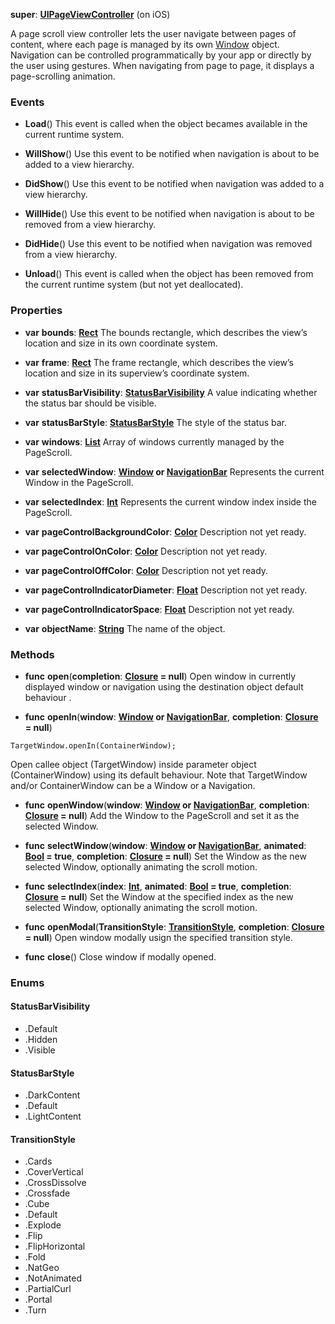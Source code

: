 **super**: **[UIPageViewController](UIPageViewController.md)** (on iOS)

A page scroll view controller lets the user navigate between pages of content, where each page is managed by its own <a href="Window.html">Window</a> object. Navigation can be controlled programmatically by your app or directly by the user using gestures. When navigating from page to page, it displays a page-scrolling animation.

### Events

* **Load**()
This event is called when the object becames available in the current runtime system.

* **WillShow**()
Use this event to be notified when navigation is about to be added to a view hierarchy.

* **DidShow**()
Use this event to be notified when navigation was added to a view hierarchy.

* **WillHide**()
Use this event to be notified when navigation is about to be removed from a view hierarchy.

* **DidHide**()
Use this event to be notified when navigation was removed from a view hierarchy.

* **Unload**()
This event is called when the object has been removed from the current runtime system (but not yet deallocated).



### Properties

* **var** **bounds**: **[Rect](Rect.md)**
The bounds rectangle, which describes the view’s location and size in its own coordinate system.

* **var** **frame**: **[Rect](Rect.md)**
The frame rectangle, which describes the view’s location and size in its superview’s coordinate system.

* **var** **statusBarVisibility**: **<a href="#_enum_StatusBarVisibility">StatusBarVisibility</a>**
A value indicating whether the status bar should be visible.

* **var** **statusBarStyle**: **<a href="#_enum_StatusBarStyle">StatusBarStyle</a>**
The style of the status bar.

* **var** **windows**: **[List](../gravity/list.md)**
Array of windows currently managed by the PageScroll.

* **var** **selectedWindow**: **[Window](Window.md) or [NavigationBar](NavigationBar.md)**
Represents the current Window in the PageScroll.

* **var** **selectedIndex**: **[Int](../gravity/int.md)**
Represents the current window index inside the PageScroll.

* **var** **pageControlBackgroundColor**: **[Color](Color.md)**
Description not yet ready.

* **var** **pageControlOnColor**: **[Color](Color.md)**
Description not yet ready.

* **var** **pageControlOffColor**: **[Color](Color.md)**
Description not yet ready.

* **var** **pageControlIndicatorDiameter**: **[Float](../gravity/float.md)**
Description not yet ready.

* **var** **pageControlIndicatorSpace**: **[Float](../gravity/float.md)**
Description not yet ready.

* **var** **objectName**: **[String](../gravity/string.md)**
The name of the object.



### Methods

* **func** **open**(**completion**: **[Closure](../gravity/closure.md) = null**)
Open window in currently displayed window or navigation using the destination object default behaviour .

* **func** **openIn**(**window**: **[Window](Window.md) or [NavigationBar](NavigationBar.md)**, **completion**: **[Closure](../gravity/closure.md) = null**)
<pre><code class="swift">TargetWindow.openIn(ContainerWindow);</code></pre>
Open callee object (TargetWindow) inside parameter object (ContainerWindow) using its default behaviour. Note that TargetWindow and/or ContainerWindow can be a Window or a Navigation.

* **func** **openWindow**(**window**: **[Window](Window.md) or [NavigationBar](NavigationBar.md)**, **completion**: **[Closure](../gravity/closure.md) = null**)
Add the Window to the PageScroll and set it as the selected Window.

* **func** **selectWindow**(**window**: **[Window](Window.md) or [NavigationBar](NavigationBar.md)**, **animated**: **[Bool](../gravity/bool.md) = true**, **completion**: **[Closure](../gravity/closure.md) = null**)
Set the Window as the new selected Window, optionally animating the scroll motion.

* **func** **selectIndex**(**index**: **[Int](../gravity/int.md)**, **animated**: **[Bool](../gravity/bool.md) = true**, **completion**: **[Closure](../gravity/closure.md) = null**)
Set the Window at the specified index as the new selected Window, optionally animating the scroll motion.

* **func** **openModal**(**TransitionStyle**: **<a href="#_enum_TransitionStyle">TransitionStyle</a>**, **completion**: **[Closure](../gravity/closure.md) = null**)
Open window modally usign the specified transition style.

* **func** **close**()
Close window if modally opened.





### Enums

<div id="_enum_StatusBarVisibility"></div>

#### StatusBarVisibility
 * .Default
 * .Hidden
 * .Visible

<div id="_enum_StatusBarStyle"></div>

#### StatusBarStyle
 * .DarkContent
 * .Default
 * .LightContent

<div id="_enum_TransitionStyle"></div>

#### TransitionStyle
 * .Cards
 * .CoverVertical
 * .CrossDissolve
 * .Crossfade
 * .Cube
 * .Default
 * .Explode
 * .Flip
 * .FlipHorizontal
 * .Fold
 * .NatGeo
 * .NotAnimated
 * .PartialCurl
 * .Portal
 * .Turn



